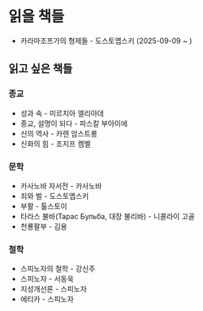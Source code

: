 # 읽을 책들

* 카라마조프가의 형제들 - 도스토옙스키 (2025-09-09 ~ )

## 읽고 싶은 책들

### 종교

* 성과 속 - 미르치아 엘리아데
* 종교, 설명이 되다 - 파스칼 부아이에
* 신의 역사 - 카렌 암스트롱
* 신화의 힘 - 조지프 켐벨

### 문학

* 카사노바 자서전 - 카사노바
* 죄와 벌 - 도스토옙스키
* 부활 - 톨스토이
* 타라스 불바(Тарас Бульба, 대장 불리바) - 니콜라이 고골
* 천룡팔부 - 김용

### 철학

* 스피노자의 철학 - 강신주
* 스피노자 - 서동욱
* 지성개선론 - 스피노자
* 에티카 - 스피노자
